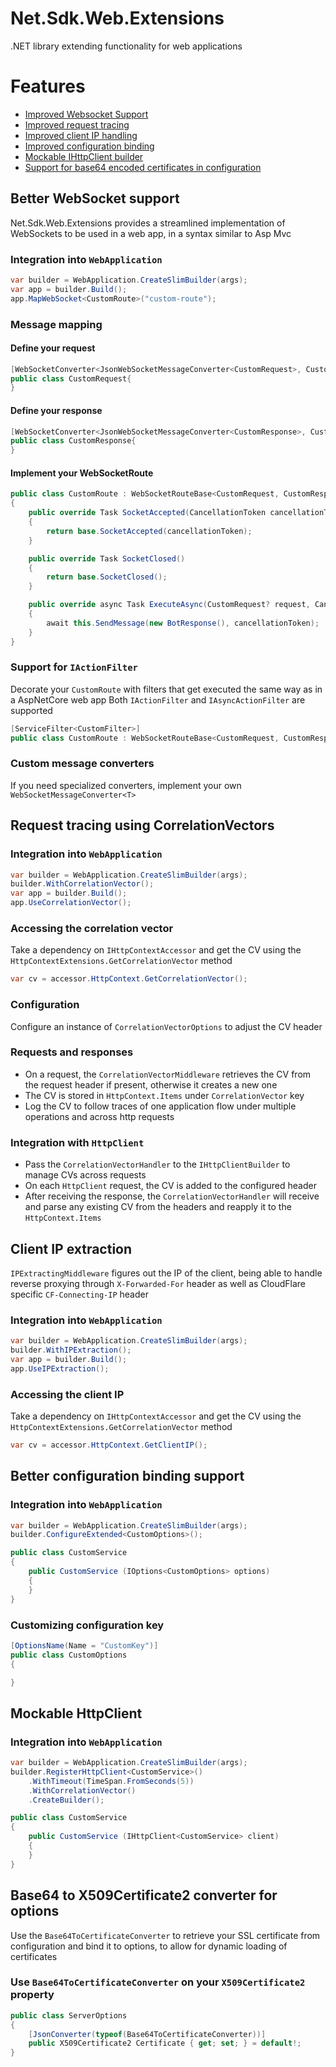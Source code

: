 # Net.Sdk.Web.Extensions

.NET library extending functionality for web applications

# Features
- [Improved Websocket Support](#better-websocket-support)
- [Improved request tracing](#request-tracing-using-correlationvectors)
- [Improved client IP handling](#client-ip-extraction)
- [Improved configuration binding](#better-configuration-binding-support)
- [Mockable IHttpClient builder](#mockable-httpclient)
- [Support for base64 encoded certificates in configuration](#base64-to-x509certificate2-converter-for-options)

## Better WebSocket support

Net.Sdk.Web.Extensions provides a streamlined implementation of WebSockets to be used in a web app, in a syntax similar to Asp Mvc

### Integration into `WebApplication` 
```C#
var builder = WebApplication.CreateSlimBuilder(args);
var app = builder.Build();
app.MapWebSocket<CustomRoute>("custom-route");
```

### Message mapping
#### Define your request
```C#
[WebSocketConverter<JsonWebSocketMessageConverter<CustomRequest>, CustomRequest>]
public class CustomRequest{
}
```

#### Define your response
```C#
[WebSocketConverter<JsonWebSocketMessageConverter<CustomResponse>, CustomResponse>]
public class CustomResponse{
}
```

#### Implement your WebSocketRoute
```C#
public class CustomRoute : WebSocketRouteBase<CustomRequest, CustomResponse>
{
    public override Task SocketAccepted(CancellationToken cancellationToken)
    {
        return base.SocketAccepted(cancellationToken);
    }

    public override Task SocketClosed()
    {
        return base.SocketClosed();
    }

    public override async Task ExecuteAsync(CustomRequest? request, CancellationToken cancellationToken)
    {
        await this.SendMessage(new BotResponse(), cancellationToken);
    }
}
```

### Support for `IActionFilter`
Decorate your `CustomRoute` with filters that get executed the same way as in a AspNetCore web app
Both `IActionFilter` and `IAsyncActionFilter` are supported
```C#
[ServiceFilter<CustomFilter>]
public class CustomRoute : WebSocketRouteBase<CustomRequest, CustomResponse>
```

### Custom message converters
If you need specialized converters, implement your own `WebSocketMessageConverter<T>`

## Request tracing using CorrelationVectors

### Integration into `WebApplication`
```C#
var builder = WebApplication.CreateSlimBuilder(args);
builder.WithCorrelationVector();
var app = builder.Build();
app.UseCorrelationVector();
```

### Accessing the correlation vector
Take a dependency on `IHttpContextAccessor` and get the CV using the `HttpContextExtensions.GetCorrelationVector` method
```C#
var cv = accessor.HttpContext.GetCorrelationVector();
```

### Configuration
Configure an instance of `CorrelationVectorOptions` to adjust the CV header

### Requests and responses
- On a request, the `CorrelationVectorMiddleware` retrieves the CV from the request header if present, otherwise it creates a new one
- The CV is stored in `HttpContext.Items` under `CorrelationVector` key
- Log the CV to follow traces of one application flow under multiple operations and across http requests

### Integration with `HttpClient`
- Pass the `CorrelationVectorHandler` to the `IHttpClientBuilder` to manage CVs across requests
- On each `HttpClient` request, the CV is added to the configured header
- After receiving the response, the `CorrelationVectorHandler` will receive and parse any existing CV from the headers and reapply it to the `HttpContext.Items`

## Client IP extraction
`IPExtractingMiddleware` figures out the IP of the client, being able to handle reverse proxying through `X-Forwarded-For` header as well as CloudFlare specific `CF-Connecting-IP` header

### Integration into `WebApplication`
```C#
var builder = WebApplication.CreateSlimBuilder(args);
builder.WithIPExtraction();
var app = builder.Build();
app.UseIPExtraction();
```

### Accessing the client IP
Take a dependency on `IHttpContextAccessor` and get the CV using the `HttpContextExtensions.GetCorrelationVector` method
```C#
var cv = accessor.HttpContext.GetClientIP();
```

## Better configuration binding support

### Integration into `WebApplication`
```C#
var builder = WebApplication.CreateSlimBuilder(args);
builder.ConfigureExtended<CustomOptions>();

public class CustomService 
{
    public CustomService (IOptions<CustomOptions> options)
    {
    }
}
```

### Customizing configuration key
```C#
[OptionsName(Name = "CustomKey")]
public class CustomOptions
{

}
```

## Mockable HttpClient
### Integration into `WebApplication`
```C#
var builder = WebApplication.CreateSlimBuilder(args);
builder.RegisterHttpClient<CustomService>()
    .WithTimeout(TimeSpan.FromSeconds(5))
    .WithCorrelationVector()
    .CreateBuilder();

public class CustomService
{
    public CustomService (IHttpClient<CustomService> client)
    {
    }
}
```

## Base64 to X509Certificate2 converter for options
Use the `Base64ToCertificateConverter` to retrieve your SSL certificate from configuration and bind it to options, to allow for dynamic loading of certificates

### Use `Base64ToCertificateConverter` on your `X509Certificate2` property
```C#
public class ServerOptions
{
    [JsonConverter(typeof(Base64ToCertificateConverter))]
    public X509Certificate2 Certificate { get; set; } = default!;
}
```